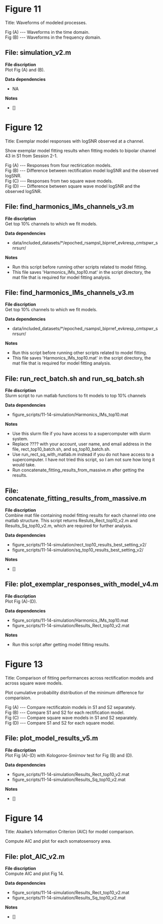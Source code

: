 # Figure 11 #

 Title: Waveforms of modeled processes.

 Fig (A) --- Waveforms in the time domain. <br />
 Fig (B) --- Waveforms in the frequency domain. <br />


## File: simulation_v2.m ##

**File discription** <br />
 Plot Fig (A) and (B). 

**Data dependencies**
+ NA

**Notes** 
+ []



# Figure 12 #

 Title: Exemplar model responses with logSNR observed at a channel.  

 Show exemplar model fitting results when fitting models to bipolar channel 43 in S1 from Session 2-1.

 Fig (A) --- Responses from four rectirication models. <br />
 Fig (B) --- Difference between rectification model logSNR and the observed logSNR. <br />
 Fig (C) --- Responses from two square wave models. <br />
 Fig (D) --- Difference between square wave model logSNR and the observed logSNR. <br />


## File: find_harmonics_IMs_channels_v3.m ##

**File discription** <br />
 Get top 10% channels to which we fit models. 

**Data dependencies**
+ data/included_datasets/\*/epoched_rsampsl_biprref_evkresp_cmtspwr_snrsurr/

**Notes** 
+ Run this script before running other scripts related to model fitting.
+ This file saves 'Harmonics_IMs_top10.mat' in the script directory, the mat file that is required for model fitting analysis.


## File: find_harmonics_IMs_channels_v3.m ##

**File discription** <br />
 Get top 10% channels to which we fit models. 

**Data dependencies**
+ data/included_datasets/\*/epoched_rsampsl_biprref_evkresp_cmtspwr_snrsurr/

**Notes** 
+ Run this script before running other scripts related to model fitting.
+ This file saves 'Harmonics_IMs_top10.mat' in the script directory, the mat file that is required for model fitting analysis.



## File: run_rect_batch.sh and run_sq_batch.sh ##

**File discription** <br />
  Slurm script to run matlab functions to fit models to top 10% channels

**Data dependencies**
+ figure_scripts/11-14-simulation/Harmonics_IMs_top10.mat

**Notes** 
+ Use this slurm file if you have access to a supercomputer with slurm system.
+ Replace ???? with your account, user name, and email address in the file, rect_top10_batch.sh, and sq_top10_batch.sh.
+ Use run_rect_sq_with_matlab.m instead if you do not have access to a supercomputer. I have not tried this script, so I am not sure how long it would take. 
+ Run concatenate_fitting_results_from_massive.m after getting the results.

## File: concatenate_fitting_results_from_massive.m ##

**File discription** <br />
  Combine mat file containing model fitting results for each channel into one matlab structure. This script returns Resluts_Rect_top10_v2.m and Results_Sq_top10_v2.m, which are required for further analysis.

**Data dependencies**
+ figure_scripts/11-14-simulation/rect_top10_results_best_setting_v2/
+ figure_scripts/11-14-simulation/sq_top10_results_best_setting_v2/

**Notes** 
+ []  


## File: plot_exemplar_responses_with_model_v4.m ##

**File discription** <br />
 Plot Fig (A)-(D). 

**Data dependencies**
+ figure_scripts/11-14-simulation/Harmonics_IMs_top10.mat
+ figure_scripts/11-14-simulation/Results_Rect_top10_v2.mat

**Notes** 
+ Run this script after getting model fitting results.



# Figure 13 #

 Title: Comparison of fitting performances across rectification models and across square wave models.  

 Plot cumulative probability distribution of the minimum difference for comparision.

 Fig (A) --- Compare rectificatoin models in S1 and S2 separately. <br />
 Fig (B) --- Compare S1 and S2 for each rectification model. <br />
 Fig (C) --- Compare square wave models in S1 and S2 separately. <br />
 Fig (D) --- Compare S1 and S2 for each square model. <br />


## File: plot_model_results_v5.m ##

**File discription** <br />
 Plot Fig (A)-(D) with Kologorov-Smirnov test for Fig (B) and (D). 

**Data dependencies**
+ figure_scripts/11-14-simulation/Results_Rect_top10_v2.mat
+ figure_scripts/11-14-simulation/Results_Sq_top10_v2.mat

**Notes** 
+ []



# Figure 14 #

 Title: Akaike’s Information Criterion (AIC) for model comparison.  

 Compute AIC and plot for each somatosensory area.


## File: plot_AIC_v2.m ##

**File discription** <br />
 Compute AIC and plot Fig 14. 

**Data dependencies**
+ figure_scripts/11-14-simulation/Results_Rect_top10_v2.mat
+ figure_scripts/11-14-simulation/Results_Sq_top10_v2.mat

**Notes** 
+ []

